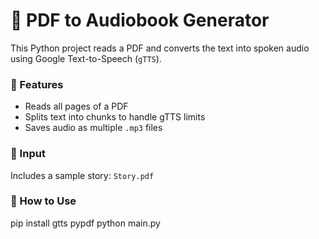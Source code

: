 # 📖 PDF to Audiobook Generator

This Python project reads a PDF and converts the text into spoken audio using Google Text-to-Speech (`gTTS`).

### 🔹 Features
- Reads all pages of a PDF
- Splits text into chunks to handle gTTS limits
- Saves audio as multiple `.mp3` files

### 📂 Input
Includes a sample story: `Story.pdf`

### 🚀 How to Use

pip install gtts pypdf
python main.py

